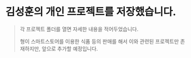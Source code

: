 # 김성훈의 개인 프로젝트를 저장했습니다.

> 각 프로젝트 폴더를 열면 자세한 내용을 적어두었습니다.
>
> 형이 스마트스토어를 이용한 식품 등의 판매를 해서 이와 관련된 프로젝트만 존재하지만, 앞으로 추가할 예정입니다.
